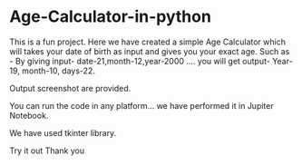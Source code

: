 # Age-Calculator-in-python

This is a fun project. Here we have created a simple Age Calculator which will takes your date of birth as input and gives you your exact age.
Such as - By giving input- date-21,month-12,year-2000  .... you will get output- Year-19, month-10, days-22.

Output screenshot are provided.

You can run the code in any platform... we have performed it in Jupiter Notebook.

We have used tkinter library.

Try it out 
Thank you


